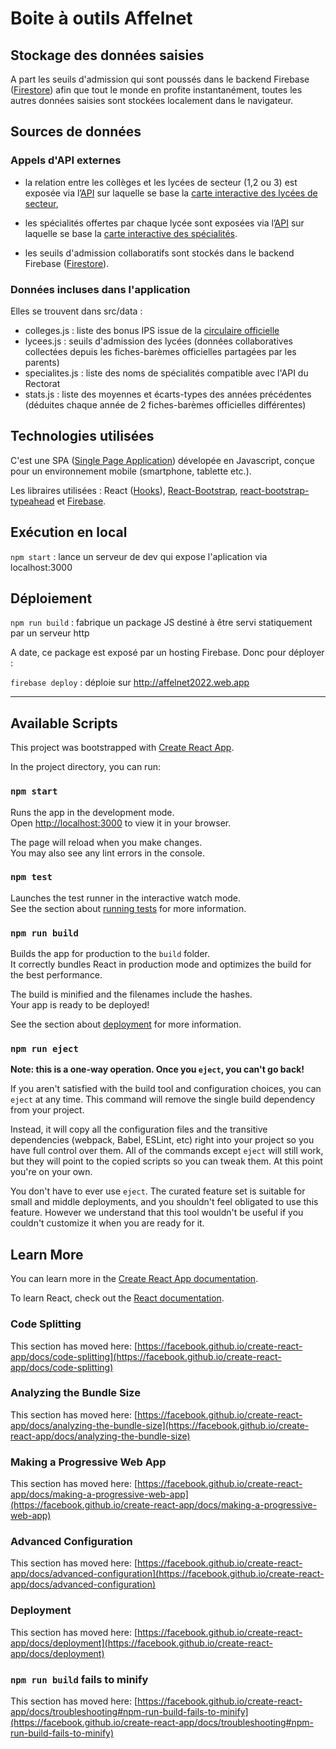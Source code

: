 # Boite à outils Affelnet

## Stockage des données saisies

A part les seuils d'admission qui sont poussés dans le backend Firebase ([Firestore](https://firebase.google.com/products/firestore)) afin que tout le monde en profite instantanément, toutes les autres données saisies sont stockées localement dans le navigateur. 

## Sources de données

### Appels d'API externes

* la relation entre les collèges et les lycées de secteur (1,2 ou 3) est exposée via l’[API](https://services9.arcgis.com/ekT8MJFiVh8nvlV5/arcgis/rest/services/Affectation_Lyc%C3%A9es/FeatureServer/0/query?where=R%C3%A9seau%3D%27BUFFON%27+and+secteur%3D%271%27&objectIds=&time=&geometry=&geometryType=esriGeometryEnvelope&inSR=&spatialRel=esriSpatialRelIntersects&resultType=none&distance=0.0&units=esriSRUnit_Meter&returnGeodetic=false&outFields=Nom&returnGeometry=false&featureEncoding=esriDefault&multipatchOption=xyFootprint&maxAllowableOffset=&geometryPrecision=&outSR=&defaultSR=&datumTransformation=&applyVCSProjection=false&returnIdsOnly=false&returnUniqueIdsOnly=false&returnCountOnly=false&returnExtentOnly=false&returnQueryGeometry=false&returnDistinctValues=true&cacheHint=false&orderByFields=&groupByFieldsForStatistics=&outStatistics=&having=&resultOffset=&resultRecordCount=&returnZ=false&returnM=false&returnExceededLimitFeatures=true&quantizationParameters=&sqlFormat=none&f=html&token=) sur laquelle se base la [carte interactive des lycées de secteur](https://rectoratparis.maps.arcgis.com/apps/webappviewer/index.html?id=d3ce515bc126417bae46f8ace91b0db2),
* les spécialités offertes par chaque lycée sont exposées via l’[API](https://services9.arcgis.com/ekT8MJFiVh8nvlV5/arcgis/rest/services/LES_ENSEIGNEMENTS_DE_SPECIALITE_EN_CLASSE_DE_PREMIERE_RS_2021/FeatureServer/0/query?where=ENSEIGNEMENT_DE_SPECIALITE%3D%27LITTERATURE+LANGUES+ET+CULTURES+DE+L+ANTIQUITE%27&objectIds=&time=&geometry=&geometryType=esriGeometryEnvelope&inSR=&spatialRel=esriSpatialRelIntersects&resultType=none&distance=0.0&units=esriSRUnit_Meter&returnGeodetic=false&outFields=ETABLISSEMENT&returnGeometry=false&featureEncoding=esriDefault&multipatchOption=xyFootprint&maxAllowableOffset=&geometryPrecision=&outSR=&defaultSR=&datumTransformation=&applyVCSProjection=false&returnIdsOnly=false&returnUniqueIdsOnly=false&returnCountOnly=false&returnExtentOnly=false&returnQueryGeometry=false&returnDistinctValues=false&cacheHint=false&orderByFields=&groupByFieldsForStatistics=&outStatistics=&having=&resultOffset=&resultRecordCount=&returnZ=false&returnM=false&returnExceededLimitFeatures=false&quantizationParameters=&sqlFormat=none&f=html&token=) sur laquelle se base la [carte interactive des spécialités](https://rectoratparis.maps.arcgis.com/apps/webappviewer/index.html?id=47c86e32215248a0a6846e098890e13c).

* les seuils d'admission collaboratifs sont stockés dans le backend Firebase ([Firestore](https://firebase.google.com/products/firestore)).

### Données incluses dans l'application

Elles se trouvent dans src/data :

* colleges.js : liste des bonus IPS issue de la [circulaire officielle](https://www.fcpe75.org/wp-content/uploads/2022/04/annexe-1-guide-affectation-lycee-24309.pdf)
* lycees.js : seuils d'admission des lycées (données collaboratives collectées depuis les fiches-barèmes officielles partagées par les parents)
* specialites.js : liste des noms de spécialités compatible avec l'API du Rectorat
* stats.js : liste des moyennes et écarts-types des années précédentes (déduites chaque année de 2 fiches-barèmes officielles différentes)

## Technologies utilisées

C'est une SPA ([Single Page Application](https://fr.wikipedia.org/wiki/Application_web_monopage)) dévelopée en Javascript, conçue pour un environnement mobile (smartphone, tablette etc.).

Les libraires utilisées : React ([Hooks](https://fr.reactjs.org/docs/hooks-intro.html)), [React-Bootstrap](https://react-bootstrap.github.io/), [react-bootstrap-typeahead](https://ericgio.github.io/react-bootstrap-typeahead/) et [Firebase](https://firebase.google.com/).


## Exécution en local

`npm start` : lance un serveur de dev qui expose l'aplication via localhost:3000

## Déploiement

`npm run build` : fabrique un package JS destiné à être servi statiquement par un serveur http

A date, ce package est exposé par un hosting Firebase. Donc pour déployer :

`firebase deploy` : déploie sur http://affelnet2022.web.app

---------------------------------------------------------------------------------------------


## Available Scripts

This project was bootstrapped with [Create React App](https://github.com/facebook/create-react-app).

In the project directory, you can run:

### `npm start`

Runs the app in the development mode.\
Open [http://localhost:3000](http://localhost:3000) to view it in your browser.

The page will reload when you make changes.\
You may also see any lint errors in the console.

### `npm test`

Launches the test runner in the interactive watch mode.\
See the section about [running tests](https://facebook.github.io/create-react-app/docs/running-tests) for more information.

### `npm run build`

Builds the app for production to the `build` folder.\
It correctly bundles React in production mode and optimizes the build for the best performance.

The build is minified and the filenames include the hashes.\
Your app is ready to be deployed!

See the section about [deployment](https://facebook.github.io/create-react-app/docs/deployment) for more information.

### `npm run eject`

**Note: this is a one-way operation. Once you `eject`, you can't go back!**

If you aren't satisfied with the build tool and configuration choices, you can `eject` at any time. This command will remove the single build dependency from your project.

Instead, it will copy all the configuration files and the transitive dependencies (webpack, Babel, ESLint, etc) right into your project so you have full control over them. All of the commands except `eject` will still work, but they will point to the copied scripts so you can tweak them. At this point you're on your own.

You don't have to ever use `eject`. The curated feature set is suitable for small and middle deployments, and you shouldn't feel obligated to use this feature. However we understand that this tool wouldn't be useful if you couldn't customize it when you are ready for it.

## Learn More

You can learn more in the [Create React App documentation](https://facebook.github.io/create-react-app/docs/getting-started).

To learn React, check out the [React documentation](https://reactjs.org/).

### Code Splitting

This section has moved here: [https://facebook.github.io/create-react-app/docs/code-splitting](https://facebook.github.io/create-react-app/docs/code-splitting)

### Analyzing the Bundle Size

This section has moved here: [https://facebook.github.io/create-react-app/docs/analyzing-the-bundle-size](https://facebook.github.io/create-react-app/docs/analyzing-the-bundle-size)

### Making a Progressive Web App

This section has moved here: [https://facebook.github.io/create-react-app/docs/making-a-progressive-web-app](https://facebook.github.io/create-react-app/docs/making-a-progressive-web-app)

### Advanced Configuration

This section has moved here: [https://facebook.github.io/create-react-app/docs/advanced-configuration](https://facebook.github.io/create-react-app/docs/advanced-configuration)

### Deployment

This section has moved here: [https://facebook.github.io/create-react-app/docs/deployment](https://facebook.github.io/create-react-app/docs/deployment)

### `npm run build` fails to minify

This section has moved here: [https://facebook.github.io/create-react-app/docs/troubleshooting#npm-run-build-fails-to-minify](https://facebook.github.io/create-react-app/docs/troubleshooting#npm-run-build-fails-to-minify)

